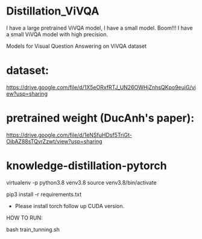 # Distillation_ViVQA
I have a large pretrained ViVQA model, I have a small model. Boom!!! I have a small ViVQA model with high precision.


Models for Visual Question Answering on ViVQA dataset

# dataset:

https://drive.google.com/file/d/1X5eORxfRTJ_UN26OWHjZnhsQKpo9euiG/view?usp=sharing

# pretrained weight (DucAnh's paper): 

https://drive.google.com/file/d/1eNSfuHDsf5TriGt-OjbAZ88sTQvrZzwt/view?usp=sharing

# knowledge-distillation-pytorch
virtualenv -p python3.8 venv3.8
source venv3.8/bin/activate

pip3 install -r requirements.txt

* Please install torch follow up CUDA version.

HOW TO RUN:

bash train_tunning.sh
